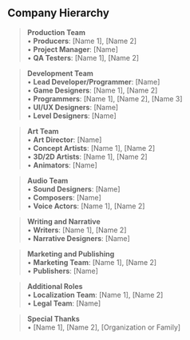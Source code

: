 <link rel="stylesheet" href="../style.css">

## Company Hierarchy

> **Production Team**  
> • **Producers**: [Name 1], [Name 2]  
> • **Project Manager**: [Name]  
> • **QA Testers**: [Name 1], [Name 2]  

> **Development Team**  
> • **Lead Developer/Programmer**: [Name]  
> • **Game Designers**: [Name 1], [Name 2]  
> • **Programmers**: [Name 1], [Name 2], [Name 3]  
> • **UI/UX Designers**: [Name]  
> • **Level Designers**: [Name]  

> **Art Team**  
> • **Art Director**: [Name]  
> • **Concept Artists**: [Name 1], [Name 2]  
> • **3D/2D Artists**: [Name 1], [Name 2]  
> • **Animators**: [Name]  

> **Audio Team**  
> • **Sound Designers**: [Name]  
> • **Composers**: [Name]  
> • **Voice Actors**: [Name 1], [Name 2]  

> **Writing and Narrative**  
> • **Writers**: [Name 1], [Name 2]  
> • **Narrative Designers**: [Name]  

> **Marketing and Publishing**  
> • **Marketing Team**: [Name 1], [Name 2]  
> • **Publishers**: [Name]  

> **Additional Roles**  
> • **Localization Team**: [Name 1], [Name 2]  
> • **Legal Team**: [Name]  

> **Special Thanks**  
> • [Name 1], [Name 2], [Organization or Family]  
